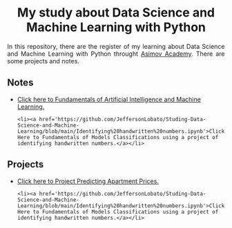 <h1 style="text-align: center;">My study about Data Science and Machine Learning with Python</h1>

<p style="text-align: justify;">
In this repository, there are the register of my learning about Data Science and Machine Learning with Python throught <a href="https://asimov.academy/">Asimov Academy</a>. There are some projects and notes.
</p>


<h2>Notes</h2>
<ul>
    <li><a href='https://github.com/JeffersonLobato/Studing-Data-Science-and-Machine-Learning/blob/main/fundamentals_AI_and_ML.ipynb'>Click here to Fundamentals of Artificial Intelligence and Machine Learning.</a></li>
    
    <li><a href='https://github.com/JeffersonLobato/Studing-Data-Science-and-Machine-Learning/blob/main/Identifying%20handwritten%20numbers.ipynb'>Click Here to Fundamentals of Models Classifications using a project of identifying handwritten numbers.</a></li>
</ul>

<h2>Projects</h2>

<ul>
    <li><a href="https://github.com/JeffersonLobato/Studing-Data-Science-and-Machine-Learning/blob/main/predicting_apartment_prices.ipynb">Click here to Project Predicting Apartment Prices.</a></li>
    
    <li><a href='https://github.com/JeffersonLobato/Studing-Data-Science-and-Machine-Learning/blob/main/Identifying%20handwritten%20numbers.ipynb'>Click Here to Fundamentals of Models Classifications using a project of identifying handwritten numbers.</a></li>
</ul>